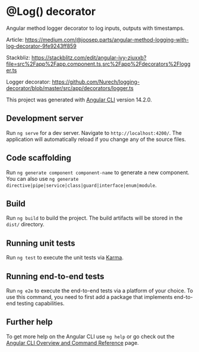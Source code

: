 # @Log() decorator

Angular method logger decorator to log inputs, outputs with timestamps.

Article: https://medium.com/@joosep.parts/angular-method-logging-with-log-decorator-9fe9243ff859

Stackbliz: https://stackblitz.com/edit/angular-ivy-zjuxxb?file=src%2Fapp%2Fapp.component.ts,src%2Fapp%2Fdecorators%2Flogger.ts

Logger decorator: https://github.com/Nurech/logging-decorator/blob/master/src/app/decorators/logger.ts

This project was generated with [Angular CLI](https://github.com/angular/angular-cli) version 14.2.0.

## Development server

Run `ng serve` for a dev server. Navigate to `http://localhost:4200/`. The application will automatically reload if you change any of the source files.

## Code scaffolding

Run `ng generate component component-name` to generate a new component. You can also use `ng generate directive|pipe|service|class|guard|interface|enum|module`.

## Build

Run `ng build` to build the project. The build artifacts will be stored in the `dist/` directory.

## Running unit tests

Run `ng test` to execute the unit tests via [Karma](https://karma-runner.github.io).

## Running end-to-end tests

Run `ng e2e` to execute the end-to-end tests via a platform of your choice. To use this command, you need to first add a package that implements end-to-end testing capabilities.

## Further help

To get more help on the Angular CLI use `ng help` or go check out the [Angular CLI Overview and Command Reference](https://angular.io/cli) page.

